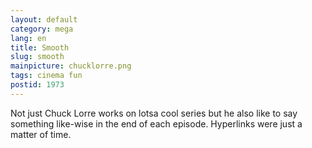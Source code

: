 ```yaml
---
layout: default
category: mega
lang: en
title: Smooth
slug: smooth
mainpicture: chucklorre.png
tags: cinema fun 
postid: 1973
---
```


Not just Chuck Lorre works on lotsa cool series but he also like to say something like-wise in the end of each episode. Hyperlinks were just a matter of time.